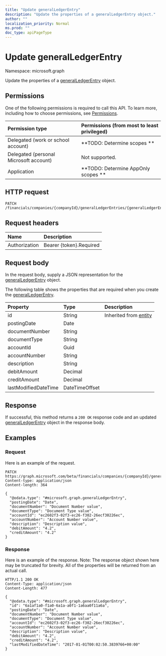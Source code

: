 ```yaml
---
title: "Update generalLedgerEntry"
description: "Update the properties of a generalLedgerEntry object."
author: ""
localization_priority: Normal
ms.prod: ""
doc_type: apiPageType
---
```


# Update generalLedgerEntry

Namespace: microsoft.graph

Update the properties of a [generalLedgerEntry](../resources/generalledgerentry.md) object.

## Permissions
One of the following permissions is required to call this API. To learn more, including how to choose permissions, see [Permissions](/concepts/permissions-reference.md).

|Permission type|Permissions (from most to least privileged)|
|:---|:---|
|Delegated (work or school account)|**TODO: Determine scopes **|
|Delegated (personal Microsoft account)|Not supported.|
|Application|**TODO: Determine AppOnly scopes **|

## HTTP request
<!-- {
  "blockType": "ignored"
}
-->
``` http
PATCH /financials/companies/{companyId}/generalLedgerEntries/{generalLedgerEntryId}
```

## Request headers
|Name|Description|
|:---|:---|
|Authorization|Bearer {token}.Required|

## Request body
In the request body, supply a JSON representation for the [generalLedgerEntry](../resources/generalledgerentry.md) object.

The following table shows the properties that are required when you create the [generalLedgerEntry](../resources/generalledgerentry.md).

|Property|Type|Description|
|:---|:---|:---|
|id|String| Inherited from [entity](../resources/entity.md)|
|postingDate|Date||
|documentNumber|String||
|documentType|String||
|accountId|Guid||
|accountNumber|String||
|description|String||
|debitAmount|Decimal||
|creditAmount|Decimal||
|lastModifiedDateTime|DateTimeOffset||



## Response
If successful, this method returns a `200 OK` response code and an updated [generalLedgerEntry](../resources/generalledgerentry.md) object in the response body.

## Examples

### Request
Here is an example of the request.
<!-- {
  "blockType": "request",
  "name": "update_generalledgerentry"
}
-->
``` http
PATCH https://graph.microsoft.com/beta/financials/companies/{companyId}/generalLedgerEntries/{generalLedgerEntryId}
Content-type: application/json
Content-length: 364

{
  "@odata.type": "#microsoft.graph.generalLedgerEntry",
  "postingDate": "Date",
  "documentNumber": "Document Number value",
  "documentType": "Document Type value",
  "accountId": "ec2602f3-02f3-ec26-f302-26ecf30226ec",
  "accountNumber": "Account Number value",
  "description": "Description value",
  "debitAmount": "4.2",
  "creditAmount": "4.2"
}
```

### Response
Here is an example of the response. Note: The response object shown here may be truncated for brevity. All of the properties will be returned from an actual call.
<!-- {
  "blockType": "response",
  "truncated": true
}
-->
``` http
HTTP/1.1 200 OK
Content-Type: application/json
Content-Length: 477

{
  "@odata.type": "#microsoft.graph.generalLedgerEntry",
  "id": "6a1af1a0-f1a0-6a1a-a0f1-1a6aa0f11a6a",
  "postingDate": "Date",
  "documentNumber": "Document Number value",
  "documentType": "Document Type value",
  "accountId": "ec2602f3-02f3-ec26-f302-26ecf30226ec",
  "accountNumber": "Account Number value",
  "description": "Description value",
  "debitAmount": "4.2",
  "creditAmount": "4.2",
  "lastModifiedDateTime": "2017-01-01T00:02:50.3839766+00:00"
}
```

